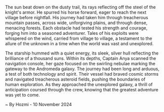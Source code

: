 
The sun beat down on the dusty trail, its rays reflecting off the steel of the knight's armor. He spurred his horse forward, eager to reach the next village before nightfall. His journey had taken him through treacherous mountain passes, across wide, unforgiving plains, and through dense, menacing forests. Each obstacle had tested his strength and courage, forging him into a seasoned adventurer. Tales of his exploits were whispered on the wind, carried from village to village, a testament to the allure of the unknown in a time when the world was vast and unexplored.

The starship hummed with a quiet energy, its sleek, silver hull reflecting the brilliance of a thousand suns. Within its depths, Captain Anya scanned the navigation console, her gaze focused on the swirling nebulae marking the gateway to the Andromeda galaxy. The journey had been long and arduous, a test of both technology and spirit. Their vessel had braved cosmic storms and navigated treacherous asteroid fields, pushing the boundaries of human exploration. As they approached the unexplored galaxy, a thrill of anticipation coursed through the crew, knowing that the greatest adventure was yet to come. 

~ By Hozmi - 10 November 2024
